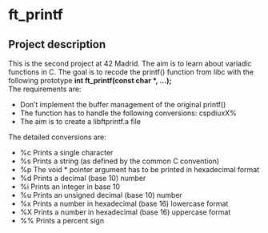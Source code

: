 <h1>ft_printf</h1>
<h2>Project description</h2>
<div>
<!--  <a href="https://github.com/JaeSeoKim/badge42">
    <img align="center" src="https://badge42.herokuapp.com/api/project/samoreno/ft_printf"/>
  </a> -->
  <p>This is the second project at 42 Madrid. The aim is to learn about variadic functions in C. The goal is to recode the printf() function from libc with the following prototype <b>int ft_printf(const char *, ...);</b><br/>
  The requirements are:
  <ul>
    <li>Don’t implement the buffer management of the original printf()</li>
    <li>The function has to handle the following conversions: cspdiuxX%</li>
    <li>The aim is to create a libftprintf.a file</li>
  </ul>
  </p>
  <p>
  The detailed conversions are:
  <ul>
    <li>%c Prints a single character</li>
    <li>%s Prints a string (as defined by the common C convention)</li>
    <li>%p The void * pointer argument has to be printed in hexadecimal format</li>
    <li>%d Prints a decimal (base 10) number</li>
    <li>%i Prints an integer in base 10</li>
    <li>%u Prints an unsigned decimal (base 10) number</li>
    <li>%x Prints a number in hexadecimal (base 16) lowercase format</li>
    <li>%X Prints a number in hexadecimal (base 16) uppercase format</li>
    <li>%% Prints a percent sign</li>
  </ul>
  </p>
</div>
